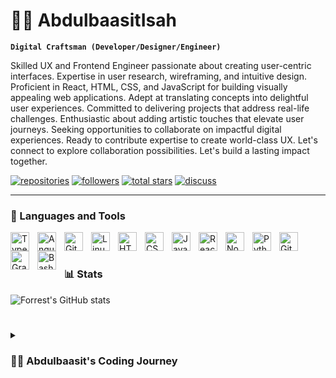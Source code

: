 # 🏄‍♂️ AbdulbaasitIsah

**`Digital Craftsman (Developer/Designer/Engineer)`**

Skilled UX and Frontend Engineer passionate about creating user-centric interfaces. Expertise in user research, wireframing, and intuitive design. Proficient in React, HTML, CSS, and JavaScript for building visually appealing web applications. Adept at translating concepts into delightful user experiences. Committed to delivering projects that address real-life challenges. Enthusiastic about adding artistic touches that elevate user journeys. Seeking opportunities to collaborate on impactful digital experiences. Ready to contribute expertise to create world-class UX. Let's connect to explore collaboration possibilities. Let's build a lasting impact together.

   <p align="left">
      <a href="https://www.linkedin.com/in/isah-abdulbaasit-a96946245/">
         <img alt="repositories" title="My Repos" src="https://custom-icon-badges.demolab.com/badge/-My%20Repos-blue?style=for-the-badge&logoColor=white&logo=repo"/></a>
      <a href="https://github.com/Oxygeeeen?tab=followers">
         <img alt="followers" title="Follow me on Github" src="https://custom-icon-badges.demolab.com/github/followers/Oxygeeeen?color=236ad3&labelColor=1155ba&style=for-the-badge&logo=person-add&label=Follow&logoColor=white"/></a>
      <a href="https://github.com/Oxygeeeen?tab=repositories&sort=stargazers">
         <img alt="total stars" title="Total stars on GitHub" src="https://custom-icon-badges.demolab.com/github/stars/Oxygeeeen?color=55960c&style=for-the-badge&labelColor=488207&logo=star"/></a>
      <a href="https://www.linkedin.com/in/isah-abdulbaasit-a96946245/">
         <img alt="discuss" title="Let's discuss on LinkedIn" src="https://custom-icon-badges.demolab.com/badge/-Discuss-plum?style=for-the-badge&logo=comment-discussion&logoColor=black"/></a>
   </p>

---

### 🧰 Languages and Tools

<img align="left" alt="TypeScript" width="30px" style="padding-right:10px;" src="https://cdn.jsdelivr.net/gh/devicons/devicon/icons/typescript/typescript-plain.svg" />
<img align="left" alt="Angular" width="30px" style="padding-right:10px;" src="https://cdn.jsdelivr.net/gh/devicons/devicon/icons/angularjs/angularjs-plain.svg" />
<img align="left" alt="Git" width="30px" style="padding-right:10px;" src="https://cdn.jsdelivr.net/gh/devicons/devicon/icons/git/git-original.svg" />
<img align="left" alt="Linux" width="30px" style="padding-right:10px;" src="https://cdn.jsdelivr.net/gh/devicons/devicon/icons/linux/linux-original.svg" />
<img align="left" alt="HTML" width="30px" style="padding-right:10px;" src="https://cdn.jsdelivr.net/gh/devicons/devicon/icons/html5/html5-plain.svg" />
<img align="left" alt="CSS" width="30px" style="padding-right:10px;" src="https://cdn.jsdelivr.net/gh/devicons/devicon/icons/css3/css3-plain.svg" />
<img align="left" alt="JavaScript" width="30px" style="padding-right:10px;" src="https://cdn.jsdelivr.net/gh/devicons/devicon/icons/javascript/javascript-plain.svg" />
<img align="left" alt="React" width="30px" style="padding-right:10px;" src="https://cdn.jsdelivr.net/gh/devicons/devicon/icons/react/react-original.svg" />
<img align="left" alt="NodeJS" width="30px" style="padding-right:10px;" src="https://cdn.jsdelivr.net/gh/devicons/devicon/icons/nodejs/nodejs-original.svg" />
<img align="left" alt="Python" width="30px" style="padding-right:10px;" src="https://cdn.jsdelivr.net/gh/devicons/devicon/icons/python/python-plain.svg" />
<img align="left" alt="GitHub" width="30px" style="padding-right:10px;" src="https://cdn.jsdelivr.net/gh/devicons/devicon/icons/github/github-original.svg" />
<img align="left" alt="Gradle" width="30px" style="padding-right:10px;" src="https://cdn.jsdelivr.net/gh/devicons/devicon/icons/gradle/gradle-plain.svg" />
<img align="left" alt="Bash" width="30px" style="padding-right:10px;" src="https://cdn.jsdelivr.net/gh/devicons/devicon/icons/bash/bash-original.svg" />
<br />

#



#

### 📊 Stats

![Forrest's GitHub stats](https://github-readme-stats.vercel.app/api?username=Oxygeeeen&show_icons=true&theme=gruvbox)

<!-- ![GitHub Streak](https://streak-stats.demolab.com?user=ForrestKnight&theme=gruvbox&border_radius=4.5) -->

#

<details>
 <summary><h3>👨‍💻 Abdulbaasit's Coding Journey</h3></summary>
   As a seasoned and innovative Frontend and UX Engineer, my coding journey began long before stepping foot in university, around the age of 21. My inherent curiosity and thirst for knowledge led me to explore the world of programming on my own, driven by an insatiable appetite for learning.

   Even without formal training, I quickly grasped complex concepts and adapted easily to new technologies. Through sheer determination and a natural knack for problem-solving, I found myself building functional and creative projects from scratch.

   As I embarked on my computer science degree, I already had a wealth of experience under my belt, setting me apart from my peers. My unique story and unconventional path gave me a fresh perspective and an unyielding passion for the craft.

   Throughout my journey, I've had the privilege of working on diverse and challenging projects, pushing the boundaries of frontend and UX engineering. My knack for innovation and innate intelligence fueled my dedication to crafting captivating user experiences that leave a lasting impression.

   I am humbled by the opportunities I've had to collaborate with brilliant minds, both within and outside the university. The experience has enriched my skill set, broadened my horizons, and reinforced my belief in the power of technology to transform lives.

   With each project, I continue to embrace new challenges, striving to make a meaningful impact in the digital realm. My journey is a testament to the boundless potential of self-driven learning and the magic that unfolds when passion and intelligence intertwine.

   As I progress in my career, I remain committed to pushing the boundaries of innovation, eagerly embracing the unknown, and leaving a trail of exceptional user experiences in my wake. Let's continue this extraordinary journey of creating the future, one code at a time.

[website]: https://abdulbaasitisah.netlify.app
